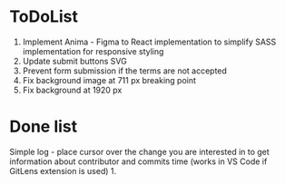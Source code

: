 # ToDoList
1. Implement Anima - Figma to React implementation to simplify SASS implementation for responsive styling
2. Update submit buttons SVG
3. Prevent form submission if the terms are not accepted
4. Fix background image at 711 px breaking point
5. Fix background at 1920 px

# Done list
Simple log - place cursor over the change you are interested in to get information about contributor and commits time (works in VS Code if GitLens extension is used)
1.